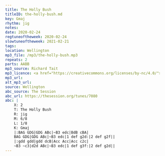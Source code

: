 ```yaml
---
title: The Holly Bush
titleID: the-holly-bush.md
key: Gmaj
rhythm: jig
notes:
date: 2020-02-24
regtuneoftheweek: 2020-02-24
slowtuneoftheweek: 2021-02-21
tags:
location: Wellington
mp3_file: /mp3/the-holly-bush.mp3
repeats: 2
parts: AABB
mp3_source: Richard Tait
mp3_licence: <a href="https://creativecommons.org/licenses/by-nc/4.0/">CC-BY-NC-4.0</a>
mp3_url:
alt_mp3_url:
source: Wellington
abc_source: The Session
abc_url: https://thesession.org/tunes/7080
abc: |
    X: 2
    T: The Holly Bush
    R: jig
    M: 6/8
    L: 1/8
    K: Gmaj
    |:BAG GDG|GDG ABc|~B3 edc|BdB cBA|
    BAG GDG|GDG ABc|~B3 edc|1 def g2d:|2 def g2f||
    |:gdd gdd|gdd dcB|Acc Acc|Acc c2c|
    ~B3 ~c3|d2d ABc|~B3 edc|1 def g3f:|2 def g2d||
---
```

